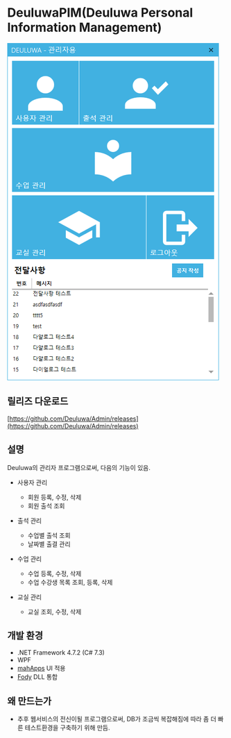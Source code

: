 # DeuluwaPIM(Deuluwa Personal Information Management)
![](https://github.com/Deuluwa/Admin/blob/master/screenshot.png?raw=true)

## 릴리즈 다운로드
[https://github.com/Deuluwa/Admin/releases](https://github.com/Deuluwa/Admin/releases)

## 설명
Deuluwa의 관리자 프로그램으로써, 다음의 기능이 있음.
* 사용자 관리
  * 회원 등록, 수정, 삭제
  * 회원 출석 조회

* 출석 관리
  * 수업별 출석 조회
  * 날짜별 출결 관리

* 수업 관리
  * 수업 등록, 수정, 삭제
  * 수업 수강생 목록 조회, 등록, 삭제

* 교실 관리
  * 교실 조회, 수정, 삭제

## 개발 환경
* .NET Framework 4.7.2 (C# 7.3)
* WPF
* [mahApps](https://mahapps.com/) UI 적용
* [Fody](https://github.com/Fody/Fody) DLL 통합

## 왜 만드는가
* 추후 웹서비스의 전신이될 프로그램으로써, DB가 조금씩 복잡해짐에 따라 좀 더 빠른 테스트환경을 구축하기 위해 만듬.